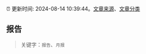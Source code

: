 :alarm_clock: 更新时间: 2024-08-14 10:39:44。[文章来源](/README.md)、[文章分类](/TAGS.md)

## 报告


> 关键字：`报告`、`月报`



